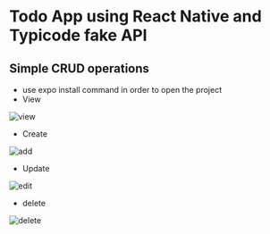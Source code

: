 
# Todo App using React Native and Typicode fake API
## Simple CRUD operations
- use expo install command in order to open the project
- View

![view](https://user-images.githubusercontent.com/49856994/98101871-c65c5180-1ecd-11eb-8524-e26bb3cd3815.PNG)

- Create

![add](https://user-images.githubusercontent.com/49856994/98101517-4a620980-1ecd-11eb-899f-d999d003a958.PNG)

- Update

![edit](https://user-images.githubusercontent.com/49856994/98101611-6e254f80-1ecd-11eb-8554-7bd2e23ee99b.PNG)

- delete

![delete](https://user-images.githubusercontent.com/49856994/98101893-d116e680-1ecd-11eb-9c00-94a834f1a71e.PNG)
